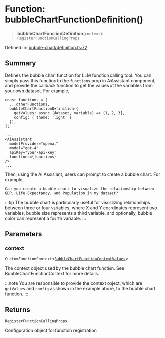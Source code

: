 # Function: bubbleChartFunctionDefinition()

> **bubbleChartFunctionDefinition**(`context`): `RegisterFunctionCallingProps`

Defined in: [bubble-chart/definition.ts:72](https://github.com/GeoDaCenter/openassistant/blob/a1f850931f3d8289e0a4c297ef4b317a2f84235b/packages/echarts/src/bubble-chart/definition.ts#L72)

## Summary

Defines the bubble chart function for LLM function calling tool.
You can simply pass this function to the `functions` prop in AiAssistant component,
and provide the callback function to get the values of the variables from your own dataset.
For example,

```tsx
const functions = [
  ...otherFunctions,
  bubbleChartFunctionDefinition({
    getValues: async (dataset, variable) => [1, 2, 3],
    config: { theme: 'light' }
  }),
];

...
<AiAssistant
  modelProvider="openai"
  model="gpt-4"
  apiKey="your-api-key"
  functions={functions}
/>
...
```

Then, using the Ai Assistant, users can prompt to create a bubble chart. For example,

```
Can you create a bubble chart to visualize the relationship between GDP, Life Expectancy, and Population in my dataset?
```

:::tip
The bubble chart is particularly useful for visualizing relationships between three or four variables,
where X and Y coordinates represent two variables, bubble size represents a third variable,
and optionally, bubble color can represent a fourth variable.
:::

## Parameters

### context

`CustomFunctionContext`\<[`BubbleChartFunctionContextValues`](../type-aliases/BubbleChartFunctionContextValues.md)\>

The context object used by the bubble chart function. See BubbleChartFunctionContext for more details.

:::note
You are responsible to provide the context object, which are `getValues` and `config` as shown in the example above, to the bubble chart function.
:::

## Returns

`RegisterFunctionCallingProps`

Configuration object for function registration
